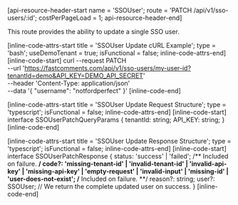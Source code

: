 [api-resource-header-start name = 'SSOUser'; route = 'PATCH /api/v1/sso-users/:id'; costPerPageLoad = 1; api-resource-header-end]

This route provides the ability to update a single SSO user.

[inline-code-attrs-start title = 'SSOUser Update cURL Example'; type = 'bash'; useDemoTenant = true; isFunctional = false; inline-code-attrs-end]
[inline-code-start]
curl --request PATCH \
  --url 'https://fastcomments.com/api/v1/sso-users/my-user-id?tenantId=demo&API_KEY=DEMO_API_SECRET' \
  --header 'Content-Type: application/json' \
  --data '{
	"username": "notfordperfect"
}'
[inline-code-end]

[inline-code-attrs-start title = 'SSOUser Update Request Structure'; type = 'typescript'; isFunctional = false; inline-code-attrs-end]
[inline-code-start]
interface SSOUserPatchQueryParams {
    tenantId: string;
    API_KEY: string;
}
[inline-code-end]

[inline-code-attrs-start title = 'SSOUser Update Response Structure'; type = 'typescript'; isFunctional = false; inline-code-attrs-end]
[inline-code-start]
interface SSOUserPatchResponse {
    status: 'success' | 'failed';
    /** Included on failure. **/
    code?: 'missing-tenant-id' | 'invalid-tenant-id' | 'invalid-api-key' | 'missing-api-key' | 'empty-request' | 'invalid-input' | 'missing-id' | 'user-does-not-exist';
    /** Included on failure. **/
    reason?: string;
    user?: SSOUser; // We return the complete updated user on success.
}
[inline-code-end]

